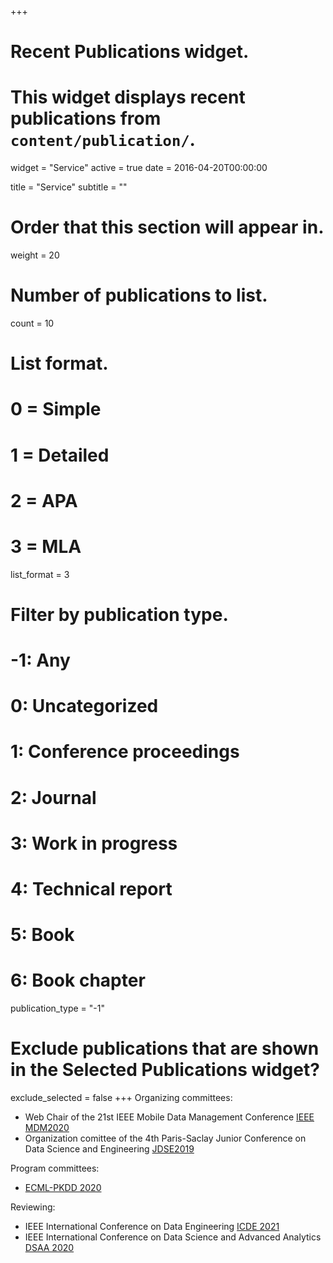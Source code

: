 +++
# Recent Publications widget.
# This widget displays recent publications from `content/publication/`.
widget = "Service"
active = true
date = 2016-04-20T00:00:00

title = "Service"
subtitle = ""


# Order that this section will appear in.
weight = 20

# Number of publications to list.
count = 10

# List format.
#   0 = Simple
#   1 = Detailed
#   2 = APA
#   3 = MLA
list_format = 3

# Filter by publication type.
# -1: Any
#  0: Uncategorized
#  1: Conference proceedings
#  2: Journal
#  3: Work in progress
#  4: Technical report
#  5: Book
#  6: Book chapter
publication_type = "-1"

# Exclude publications that are shown in the Selected Publications widget?
exclude_selected = false
+++
Organizing committees:

- Web Chair of the 21st IEEE Mobile Data Management Conference [IEEE MDM2020](http://mdmconferences.org/mdm2020/)
- Organization comittee of the 4th Paris-Saclay Junior Conference on Data Science and Engineering [JDSE2019](https://jdse-paris.github.io/jDSE2019)

Program committees: 

- [ECML-PKDD 2020](https://ecmlpkdd2020.net/)

Reviewing:

- IEEE International Conference on Data Engineering [ICDE 2021](http://www.icde2021.gr/)
- IEEE International Conference on Data Science and Advanced Analytics [DSAA 2020](http://dsaa2020.dsaa.co/)
